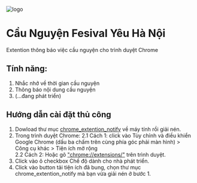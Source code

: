 ![logo](https://hoithanh.com/wp-content/uploads/2017/04/17761071_10158427611180654_7780121716910473583_o.jpg)
# Cầu Nguyện Fesival Yêu Hà Nội

Extention thông báo việc cầu nguyện cho trình duyệt Chrome

## Tính năng: 
1. Nhắc nhở về thời gian cầu nguyện
2. Thông báo nội dung cầu nguyện
3. (...đang phát triển)
## Hướng dẫn cài đặt thủ công
1. Dowload thư mục [chrome_extention_notify](https://github.com/tienthanhjlw/chrome_extention_notify/archive/master.zip) về máy tính rồi giải nén.
2. Trong trình duyệt Chrome: 
2.1 Cách 1: click vào Tùy chỉnh và điều khiển Google Chrome (dấu ba chấm trên cùng phía góc phải màn hình) > Công cụ khác > Tiện ích mở rộng  
2.2 Cách 2: Hoặc gõ ["chrome://extensions/"](chrome://extensions/) trên trình duyệt.
3. Click vào ô checkbox Chế độ dành cho nhà phát triển.
4. Click vào button tải tiện ích đã bung, chọn thư mục chrome_extention_notify mà bạn vừa giải nén ở bước 1.
